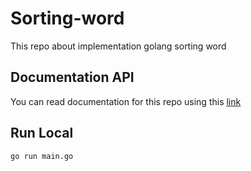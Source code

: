# Sorting-word

This repo about implementation golang sorting word

## Documentation API 

You can read documentation for this repo using this [link](https://github.com/cakazies/sorting-word/wiki)

## Run Local

`go run main.go`
